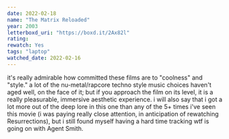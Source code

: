 ```yaml
---
date: 2022-02-18
name: "The Matrix Reloaded"
year: 2003
letterboxd_uri: "https://boxd.it/2Ax82l"
rating: 
rewatch: Yes
tags: "laptop"
watched_date: 2022-02-16
---
```


it's really admirable how committed these films are to "coolness" and "style." a lot of the nu-metal/rapcore techno style music choices haven't aged well, on the face of it; but if you approach the film on its level, it is a really pleasurable, immersive aesthetic experience. i will also say that i got a lot more out of the deep lore in this one than any of the 5+ times i've seen this movie (i was paying really close attention, in anticipation of rewatching Resurrections), but i still found myself having a hard time tracking wtf is going on with Agent Smith.
